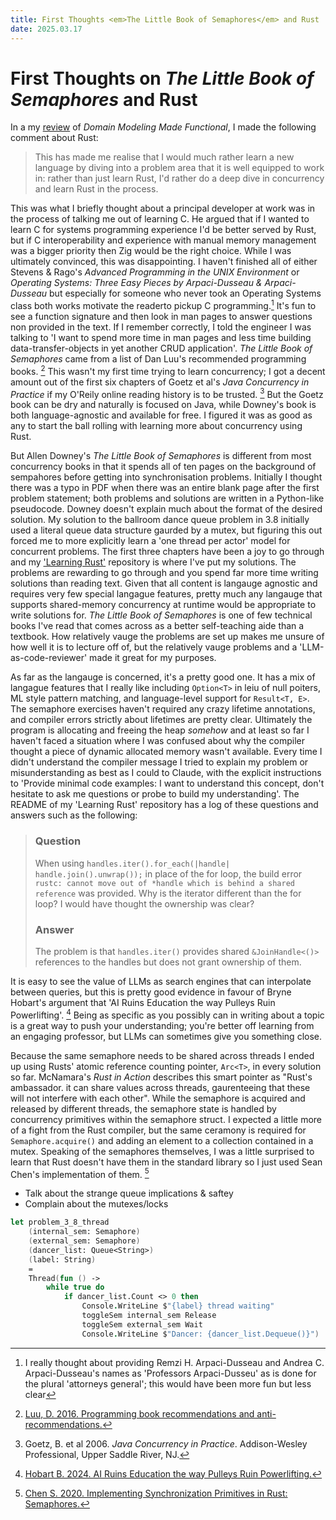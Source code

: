 ```yaml
---
title: First Thoughts <em>The Little Book of Semaphores</em> and Rust
date: 2025.03.17
---
```


# First Thoughts on _The Little Book of Semaphores_ and Rust

In a my <a href="/post/ddmf-review">review</a> of _Domain Modeling Made Functional_, I made the following comment about
Rust:

> This has made me realise that I would much rather learn a new language by diving into a problem area that it is well equipped to work in: rather than just learn Rust, I'd rather do a deep dive in concurrency and learn Rust in the process.

This was what I briefly thought about a principal developer at work was in the process of talking me out of learning C. He argued that if I wanted to learn C for systems programming experience I'd be better served by Rust, but if C interoperability and experience with manual memory management was a bigger priority then Zig would be the right choice. While I was ultimately convinced, this was disappointing. I haven't finished all of either Stevens & Rago's _Advanced Programming in the UNIX Environment_ or _Operating Systems: Three Easy Pieces by Arpaci-Dusseau & Arpaci-Dusseau_ but especially for someone who never took an Operating Systems class both works motivate the readerto pickup C programming.[^hyphenation] It's fun to see a function signature and then look in man pages to answer questions non provided in the text. If I remember correctly, I told the engineer I was talking to 'I want to spend more time in man pages and less time building data-transfer-objects in yet another CRUD application'. _The Little Book of Semaphores_ came from a list of Dan Luu's recommended programming books. [^luu] This wasn't my first time trying to learn concurrency; I got a decent amount out of the first six chapters of Goetz et al's _Java Concurrency in Practice_ if my O'Reily online reading history is to be trusted. [^goetz] But the Goetz book can be dry and naturally is focused on Java, while Downey's book is both language-agnostic and available for free. I figured it was as good as any to start the ball rolling with learning more about concurrency using Rust.

But Allen Downey's _The Little Book of Semaphores_ is different from most concurrency books in that it spends all of ten pages on the background of sempahores before getting into synchronisation problems. Initially I thought there was a typo in PDF when there was an entire blank page after the first problem statement; both problems and solutions are written in a Python-like pseudocode. Downey doesn't explain much about the format of the desired solution. My solution to the ballroom dance queue problem in 3.8 initially used a literal queue data structure gaurded by a mutex, but figuring this out forced me to more explicitly learn a 'one thread per actor' model for concurrent problems. The first three chapters have been a joy to go through and my ['Learning Rust'](https://github.com/eoncarlyle/learning-rust) repository is where I've put my solutions. The problems are rewarding to go through and you spend far more time writing solutions than reading text. Given that all content is langauge agnostic and requires very few special langague features, pretty much any langauge that supports shared-memory concurrency at runtime would be appropriate to write solutions for. _The Little Book of Semaphores_ is one of few technical books I've read that comes across as a better self-teaching aide than a textbook. How relatively vauge the problems are set up makes me unsure of how well it is to lecture off of, but the relatively vauge problems and a 'LLM-as-code-reviewer' made it great for my purposes.

As far as the langauge is concerned, it's a pretty good one. It has a mix of langague features that I really like including `Option<T>` in leiu of null poiters, ML style pattern matching, and language-level support for `Result<T, E>`. The semaphore exercises haven't required any crazy lifetime annotations, and compiler errors strictly about lifetimes are pretty clear. Ultimately the program is allocating and freeing the heap _somehow_ and at least so far I haven't faced a situation where I was confused about why the compiler thought a piece of dynamic allocated memory wasn't available. Every time I didn't understand the compiler message I tried to explain my problem or misunderstanding as best as I could to Claude, with the explicit instructions to 'Provide minimal code examples: I want to understand this concept, don't hesitate to ask me questions or probe to build my understanding'. The README of my 'Learning Rust' repository has a log of these questions and answers such as the following:

> ### Question
> When using `handles.iter().for_each(|handle| handle.join().unwrap());` in place of the for loop, the build error
> `rustc: cannot move out of *handle which is behind a shared reference`
> was provided. Why is the iterator different than the for loop? I would have thought the ownership was clear?
>
> ### Answer
> The problem is that `handles.iter()` provides shared `&JoinHandle<()>` references to the handles but does not grant ownership of them.

It is easy to see the value of LLMs as search engines that can interpolate between queries, but this is pretty good evidence in favour of Bryne Hobart's argument that 'AI Ruins Education the way Pulleys Ruin Powerlifting'. [^hobart] Being as specific as you possibly can in writing about a topic is a great way to push your understanding; you're better off learning from an engaging professor, but LLMs can sometimes give you something close.

Because the same semaphore needs to be shared across threads I ended up using Rusts' atomic reference counting pointer, `Arc<T>`, in every solution so far. McNamara's _Rust in Action_ describes this smart pointer as "Rust's ambassador. it can share values across threads, gaurenteeing that these will not interfere with each other". While the semaphore is acquired and released by different threads, the semaphore state is handled by concurrency primitives within the semaphore struct. I expected a little more of a fight from the Rust compiler, but the same ceramony is required for `Semaphore.acquire()` and adding an element to a collection contained in a mutex. Speaking of the semaphores themselves, I was a little surprised to learn that Rust doesn't have them in the standard library so I just used Sean Chen's implementation of them. [^chen]

- Talk about the strange queue implications & saftey
- Complain about the mutexes/locks

```fsharp
let problem_3_8_thread
    (internal_sem: Semaphore)
    (external_sem: Semaphore)
    (dancer_list: Queue<String>)
    (label: String)
    =
    Thread(fun () ->
        while true do
            if dancer_list.Count <> 0 then
                Console.WriteLine $"{label} thread waiting"
                toggleSem internal_sem Release
                toggleSem external_sem Wait
                Console.WriteLine $"Dancer: {dancer_list.Dequeue()}")
```


[^hyphenation]: I really thought about providing Remzi H. Arpaci-Dusseau and Andrea C. Arpaci-Dusseau's names as
'Professors Arpaci-Dusseu' as is done for the plural 'attorneys general'; this would have been more fun but less clear

[^luu]: [Luu, D. 2016. Programming book recommendations and anti-recommendations.](https://danluu.com/programming-books/)

[^goetz]: Goetz, B. et al 2006. _Java Concurrency in Practice_. Addison-Wesley Professional, Upper Saddle River, NJ.

[^downey]: Downey, A. B. 2016. The Little Book of Semaphores (2nd ed.). Green Tea Press.

[^mcnamara]: McNamara, T. 2021. Rust in Action. Manning Publications Co., Shelter Island, NY.

[^chen]: [Chen S. 2020. Implementing Synchronization Primitives in Rust: Semaphores.](https://seanchen1991.github.io/posts/sync-primitives-semaphores/)

[^hobart]: [Hobart B. 2024. AI Ruins Education the way Pulleys Ruin Powerlifting.](https://www.thediff.co/archive/ai-ruins-education-the-way-pulleys-ruin-powerlifting?ref=iainschmitt.com)
